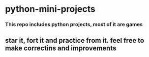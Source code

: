 # python-mini-projects
<h3>This repo includes python projects, most of it are games<h3>
<h2> star it, fort it and practice from it. feel free to make correctins and improvements<h2>
